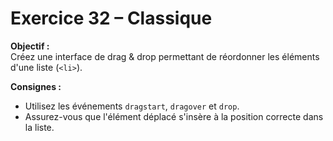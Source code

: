 # Exercice 32 – Classique

**Objectif :**  
Créez une interface de drag & drop permettant de réordonner les éléments d'une liste (`<li>`).

**Consignes :**

- Utilisez les événements `dragstart`, `dragover` et `drop`.
- Assurez-vous que l'élément déplacé s'insère à la position correcte dans la liste.
